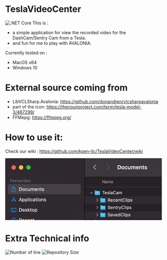 # TeslaVideoCenter

![.NET Core](https://github.com/fforjan/TeslaVideoCenter/workflows/Main%20Build/badge.svg)
This is :
- a simple application for view the recorded video for the DashCam/Sentry Cam from a Tesla.
- and fun for me to play with AVALONIA.

Currently tested on :
- MacOS x64
- Windows 10

# External source coming from 
 - LibVCLSharp.Avalonia: https://github.com/donandren/vlcsharpavalonia
 - part of the icon: https://thenounproject.com/term/tesla-model-3/487299/
 - FFMepg: https://ffmpeg.org/

# How to use it:
Check our wiki : https://github.com/kgen-llc/TeslaVideoCenter/wiki

![Tesla Cam in Finder](README.assets/finder.png)


# Extra  Technical info
![Number of line](https://img.shields.io/tokei/lines/github/kgen-llc/TeslaVideoCenter)
![Repository Size](https://img.shields.io/github/repo-size/kgen-llc/TeslaVideoCenter)
